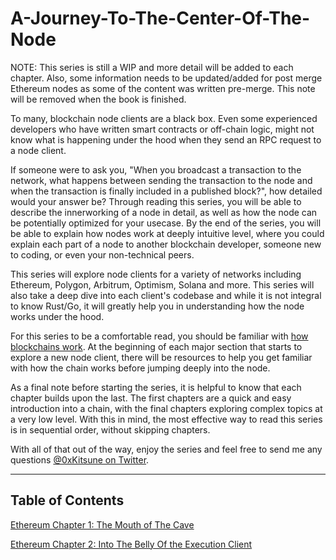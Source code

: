 # A-Journey-To-The-Center-Of-The-Node
NOTE: This series is still a WIP and more detail will be added to each chapter. Also, some information needs to be updated/added for post merge Ethereum nodes as some of the content was written pre-merge. This note will be removed when the book is finished.

To many, blockchain node clients are a black box. Even some experienced developers who have written smart contracts or off-chain logic, might not know what is happening under the hood when they send an RPC request to a node client. 

If someone were to ask you, "When you broadcast a transaction to the network, what happens between sending the transaction to the node and when the transaction is finally included in a published block?", how detailed would your answer be? Through reading this series, you will be able to describe the innerworking of a node in detail, as well as how the node can be potentially optimized for your usecase. By the end of the series, you will be able to explain how nodes work at deeply intuitive level, where you could explain each part of a node to another blockchain developer, someone new to coding, or even your non-technical peers.

This series will explore node clients for a variety of networks including Ethereum, Polygon, Arbitrum, Optimism, Solana and more. This series will also take a deep dive into each client's codebase and while it is not integral to know Rust/Go, it will greatly help you in understanding how the node works under the hood.


For this series to be a comfortable read, you should be familiar with [how blockchains work](https://www.youtube.com/watch?v=QphJEO9ZX6s). At the beginning of each major section that starts to explore a new node client, there will be resources to help you get familiar with how the chain works before jumping deeply into the node.

As a final note before starting the series, it is helpful to know that each chapter builds upon the last. The first chapters are a quick and easy introduction into a chain, with the final chapters exploring complex topics at a very low level. With this in mind, the most effective way to read this series is in sequential order, without skipping chapters.


With all of that out of the way, enjoy the series and feel free to send me any questions [@0xKitsune on Twitter](https://twitter.com/home).


<hr>


## Table of Contents

[Ethereum Chapter 1: The Mouth of The Cave]()

[Ethereum Chapter 2: Into The Belly Of the Execution Client]()


